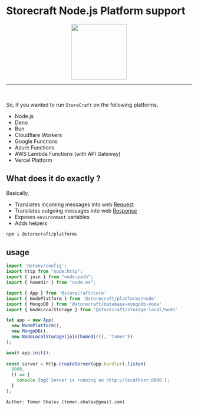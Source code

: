# Storecraft Node.js Platform support

<div style="text-align:center">
  <img src='https://storecraft.app/storecraft-color.svg' 
       height='150px' />
</div><hr/><br/>

So, if you wanted to run `StoreCraft` on the following platforms,
- Node.js
- Deno
- Bun
- Cloudflare Workers
- Google Functions
- Azure Functions
- AWS Lambda Functions (with API Gateway)
- Vercel Platform

## What does it do exactly ?
Basically, 
- Translates incoming messages into web [Request]()
- Translates outgoing messages into web [Response]()
- Exposes `environmant` variables
- Adds helpers

```bash
npm i @storecraft/platforms
```

## usage

```js
import 'dotenv/config';
import http from "node:http";
import { join } from "node:path";
import { homedir } from "node:os";

import { App } from '@storecraft/core'
import { NodePlatform } from '@storecraft/platforms/node'
import { MongoDB } from '@storecraft/database-mongodb-node'
import { NodeLocalStorage } from '@storecraft/storage-local/node'

let app = new App(
  new NodePlatform(),
  new MongoDB(),
  new NodeLocalStorage(join(homedir(), 'tomer'))
);

await app.init();
 
const server = http.createServer(app.handler).listen(
  8000,
  () => {
    console.log(`Server is running on http://localhost:8000`);
  }
); 

```

```text
Author: Tomer Shalev (tomer.shalev@gmail.com)
```